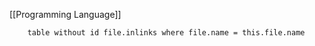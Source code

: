 [[Programming Language]]

```dataview 
	table without id file.inlinks where file.name = this.file.name
```